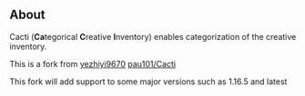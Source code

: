 ## About

Cacti (**Ca**tegorical **C**reative **I**nventory) enables categorization of the creative inventory.

This is a fork from [yezhiyi9670](https://github.com/yezhiyi9670/cacti-renewed) [pau101/Cacti](https://github.com/pau101/Cacti)

This fork will add support to some major versions such as 1.16.5 and latest
